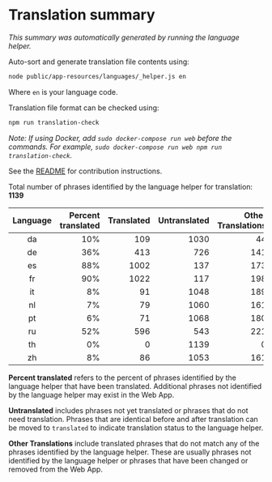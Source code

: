 # Translation summary

_This summary was automatically generated by running the language helper._

Auto-sort and generate translation file contents using:

```bash
node public/app-resources/languages/_helper.js en
```

Where `en` is your language code.

Translation file format can be checked using:

```bash
npm run translation-check
```

_Note: If using Docker, add `sudo docker-compose run web` before the commands.
For example, `sudo docker-compose run web npm run translation-check`._

See the [README](https://github.com/FarmBot/Farmbot-Web-App#translating-the-web-app-into-your-language) for contribution instructions.

Total number of phrases identified by the language helper for translation: __1139__

|Language|Percent translated|Translated|Untranslated|Other Translations|
|:---:|---:|---:|---:|---:|
|da|10%|109|1030|44|
|de|36%|413|726|141|
|es|88%|1002|137|173|
|fr|90%|1022|117|198|
|it|8%|91|1048|189|
|nl|7%|79|1060|161|
|pt|6%|71|1068|180|
|ru|52%|596|543|221|
|th|0%|0|1139|0|
|zh|8%|86|1053|161|

**Percent translated** refers to the percent of phrases identified by the
language helper that have been translated. Additional phrases not identified
by the language helper may exist in the Web App.


**Untranslated** includes phrases not yet translated or phrases that do not
need translation. Phrases that are identical before and after translation
can be moved to `translated` to indicate translation status to the language
helper.

**Other Translations** include translated phrases that do not match any of
the phrases identified by the language helper. These are usually phrases
not identified by the language helper or phrases that have been changed
or removed from the Web App.
